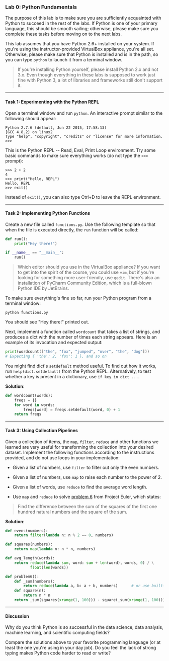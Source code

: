 ### Lab 0: Python Fundamentals

The purpose of this lab is to make sure you are sufficiently acquainted with Python to succeed in the rest of the labs. If Python is one of your primary language, this should be smooth sailing; otherwise, please make sure you complete these tasks before moving on to the next labs.

This lab assumes that you have Python 2.6+ installed on your system. If you're using the instructor-provided VirtualBox appliance, you're all set. Otherwise, please make sure that Python is installed and is in the path, so you can type `python` to launch it from a terminal window.

> If you're installing Python yourself, please install Python 2.x and not 3.x. Even though everything in these labs is supposed to work just fine with Python 3, a lot of libraries and frameworks still don't support it.

___

#### Task 1: Experimenting with the Python REPL

Open a terminal window and run `python`. An interactive prompt similar to the following should appear:

```
Python 2.7.6 (default, Jun 22 2015, 17:58:13) 
[GCC 4.8.2] on linux2
Type "help", "copyright", "credits" or "license" for more information.
>>> 
```

This is the Python REPL -- Read, Eval, Print Loop environment. Try some basic commands to make sure everything works (do not type the `>>>` prompt):

```
>>> 2 + 2
4
>>> print("Hello, REPL")
Hello, REPL
>>> exit()
```

Instead of `exit()`, you can also type Ctrl+D to leave the REPL environment.

___

#### Task 2: Implementing Python Functions

Create a new file called `functions.py`. Use the following template so that when the file is executed directly, the `run` function will be called:

```python
def run():
    print("Hey there!")

if __name__ == "__main__":
    run()
```

> Which editor should you use in the VirtualBox appliance? If you want to get into the spirit of the course, you could use `vim`, but if you're looking for something more user-friendly, use `gedit`. There's also an installation of PyCharm Community Edition, which is a full-blown Python IDE by JetBrains.

To make sure everything's fine so far, run your Python program from a terminal window:

```
python functions.py
```

You should see "Hey there!" printed out.

Next, implement a function called `wordcount` that takes a list of strings, and produces a dict with the number of times each string appears. Here is an example of its invocation and expected output:

```python
print(wordcount(["the", "fox", "jumped", "over", "the", "dog"]))
# Expecting { 'the': 2, 'fox': 1 }, and so on
```

You might find dict's `setdefault` method useful. To find out how it works, run `help(dict.setdefault)` from the Python REPL. Alternatively, to test whether a key is present in a dictionary, use `if key in dict ...`.

**Solution**:

```python
def wordcount(words):
    freqs = {}
    for word in words:
        freqs[word] = freqs.setdefault(word, 0) + 1
    return freqs
```

___

#### Task 3: Using Collection Pipelines

Given a collection of items, the `map`, `filter`, `reduce` and other functions we learned are very useful for transforming the collection into your desired dataset. Implement the following functions according to the instructions provided, and do not use loops in your implementation:

* Given a list of numbers, use `filter` to filter out only the even numbers.

* Given a list of numbers, use `map` to raise each number to the power of 2.

* Given a list of words, use `reduce` to find the average word length.

* Use `map` and `reduce` to solve [problem 6](https://projecteuler.net/problem=6) from Project Euler, which states:

> Find the difference between the sum of the squares of the first one hundred natural numbers and the square of the sum.

**Solution**:

```python
def evens(numbers):
    return filter(lambda n: n % 2 == 0, numbers)

def squares(numbers):
    return map(lambda n: n * n, numbers)

def avg_length(words):
    return reduce(lambda sum, word: sum + len(word), words, 0) / \
           float(len(words))

def problem6():
    def _sum(numbers):
        return reduce(lambda a, b: a + b, numbers)      # or use built-in sum()
    def square(n):
        return n * n
    return _sum(squares(xrange(1, 100))) - square(_sum(xrange(1, 100)))
```

___

#### Discussion

Why do you think Python is so successful in the data science, data analysis, machine learning, and scientific computing fields?

Compare the solutions above to your favorite programming language (or at least the one you're using in your day job). Do you feel the lack of strong typing makes Python code harder to read or write?
